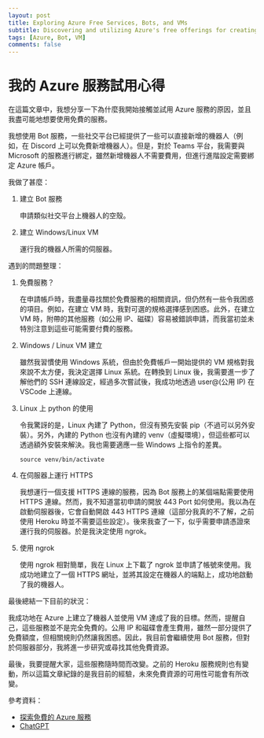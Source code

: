 ```yaml
---
layout: post
title: Exploring Azure Free Services, Bots, and VMs
subtitle: Discovering and utilizing Azure's free offerings for creating bots and virtual machines
tags: [Azure, Bot, VM]
comments: false
---
```


# 我的 Azure 服務試用心得

在這篇文章中，我想分享一下為什麼我開始接觸並試用 Azure 服務的原因，並且我盡可能地想要使用免費的服務。

我想使用 Bot 服務，一些社交平台已經提供了一些可以直接新增的機器人（例如，在 Discord 上可以免費新增機器人）。但是，對於 Teams 平台，我需要與 Microsoft 的服務進行綁定，雖然新增機器人不需要費用，但進行進階設定需要綁定 Azure 帳戶。

我做了甚麼：

1. 建立 Bot 服務

    申請類似社交平台上機器人的空殼。

2. 建立 Windows/Linux VM

    運行我的機器人所需的伺服器。

遇到的問題整理：

1. 免費服務？

    在申請帳戶時，我盡量尋找關於免費服務的相關資訊，但仍然有一些令我困惑的項目。例如，在建立 VM 時，我對可選的規格選擇感到困惑。此外，在建立 VM 時，附帶的其他服務（如公用 IP、磁碟）容易被錯誤申請，而我當初並未特別注意到這些可能需要付費的服務。

2. Windows / Linux VM 建立

    雖然我習慣使用 Windows 系統，但由於免費帳戶一開始提供的 VM 規格對我來說不太方便，我決定選擇 Linux 系統。在轉換到 Linux 後，我需要進一步了解他們的 SSH 連線設定，經過多次嘗試後，我成功地透過 user@(公用 IP) 在 VSCode 上連線。

3. Linux 上 python 的使用

    令我驚訝的是，Linux 內建了 Python，但沒有預先安裝 pip（不過可以另外安裝）。另外，內建的 Python 也沒有內建的 venv（虛擬環境），但這些都可以透過額外安裝來解決。我也需要適應一些 Windows 上指令的差異。

    ```shell
    source venv/bin/activate
    ```

4. 在伺服器上運行 HTTPS

    我想運行一個支援 HTTPS 連線的服務，因為 Bot 服務上的某個端點需要使用 HTTPS 連線。然而，我不知道當初申請的開放 443 Port 如何使用。我以為在啟動伺服器後，它會自動開啟 443 HTTPS 連線（這部分我真的不了解，之前使用 Heroku 時並不需要這些設定）。後來我查了一下，似乎需要申請憑證來運行我的伺服器。於是我決定使用 ngrok。

5. 使用 ngrok

    使用 ngrok 相對簡單，我在 Linux 上下載了 ngrok 並申請了帳號來使用。我成功地建立了一個 HTTPS 網址，並將其設定在機器人的端點上，成功地啟動了我的機器人。

最後總結一下目前的狀況：

我成功地在 Azure 上建立了機器人並使用 VM 達成了我的目標。然而，提醒自己，這些服務並不是完全免費的。公用 IP 和磁碟會產生費用，雖然一部分提供了免費額度，但相關規則仍然讓我困惑。因此，我目前會繼續使用 Bot 服務，但對於伺服器部分，我將進一步研究或尋找其他免費資源。

最後，我要提醒大家，這些服務隨時間而改變。之前的 Heroku 服務規則也有變動，所以這篇文章紀錄的是我目前的經驗，未來免費資源的可用性可能會有所改變。

參考資料：

- [探索免費的 Azure 服務](https://azure.microsoft.com/zh-tw/pricing/free-services/)
- [ChatGPT](https://openai.com/)

